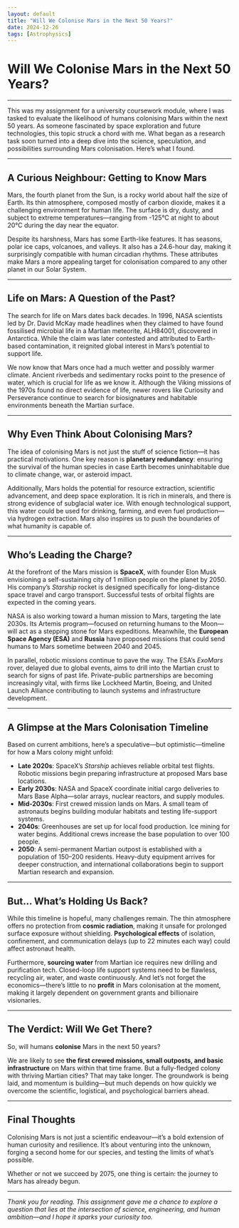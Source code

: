 ```yaml
---
layout: default
title: "Will We Colonise Mars in the Next 50 Years?"
date: 2024-12-26
tags: [Astrophysics]
---
```


# Will We Colonise Mars in the Next 50 Years?

---

This was my assignment for a university coursework module, where I was tasked to evaluate the likelihood of humans colonising Mars within the next 50 years. As someone fascinated by space exploration and future technologies, this topic struck a chord with me. What began as a research task soon turned into a deep dive into the science, speculation, and possibilities surrounding Mars colonisation. Here’s what I found.

---

## A Curious Neighbour: Getting to Know Mars

Mars, the fourth planet from the Sun, is a rocky world about half the size of Earth. Its thin atmosphere, composed mostly of carbon dioxide, makes it a challenging environment for human life. The surface is dry, dusty, and subject to extreme temperatures—ranging from -125°C at night to about 20°C during the day near the equator.

Despite its harshness, Mars has some Earth-like features. It has seasons, polar ice caps, volcanoes, and valleys. It also has a 24.6-hour day, making it surprisingly compatible with human circadian rhythms. These attributes make Mars a more appealing target for colonisation compared to any other planet in our Solar System.

---

## Life on Mars: A Question of the Past?

The search for life on Mars dates back decades. In 1996, NASA scientists led by Dr. David McKay made headlines when they claimed to have found fossilised microbial life in a Martian meteorite, ALH84001, discovered in Antarctica. While the claim was later contested and attributed to Earth-based contamination, it reignited global interest in Mars’s potential to support life.

We now know that Mars once had a much wetter and possibly warmer climate. Ancient riverbeds and sedimentary rocks point to the presence of water, which is crucial for life as we know it. Although the Viking missions of the 1970s found no direct evidence of life, newer rovers like Curiosity and Perseverance continue to search for biosignatures and habitable environments beneath the Martian surface.

---

## Why Even Think About Colonising Mars?

The idea of colonising Mars is not just the stuff of science fiction—it has practical motivations. One key reason is **planetary redundancy**: ensuring the survival of the human species in case Earth becomes uninhabitable due to climate change, war, or asteroid impact.

Additionally, Mars holds the potential for resource extraction, scientific advancement, and deep space exploration. It is rich in minerals, and there is strong evidence of subglacial water ice. With enough technological support, this water could be used for drinking, farming, and even fuel production—via hydrogen extraction. Mars also inspires us to push the boundaries of what humanity is capable of.

---

## Who’s Leading the Charge?

At the forefront of the Mars mission is **SpaceX**, with founder Elon Musk envisioning a self-sustaining city of 1 million people on the planet by 2050. His company’s *Starship* rocket is designed specifically for long-distance space travel and cargo transport. Successful tests of orbital flights are expected in the coming years.

NASA is also working toward a human mission to Mars, targeting the late 2030s. Its Artemis program—focused on returning humans to the Moon—will act as a stepping stone for Mars expeditions. Meanwhile, the **European Space Agency (ESA)** and **Russia** have proposed missions that could send humans to Mars sometime between 2040 and 2045.

In parallel, robotic missions continue to pave the way. The ESA’s *ExoMars* rover, delayed due to global events, aims to drill into the Martian crust to search for signs of past life. Private-public partnerships are becoming increasingly vital, with firms like Lockheed Martin, Boeing, and United Launch Alliance contributing to launch systems and infrastructure development.

---

## A Glimpse at the Mars Colonisation Timeline

Based on current ambitions, here’s a speculative—but optimistic—timeline for how a Mars colony might unfold:

- **Late 2020s**: SpaceX’s *Starship* achieves reliable orbital test flights. Robotic missions begin preparing infrastructure at proposed Mars base locations.
- **Early 2030s**: NASA and SpaceX coordinate initial cargo deliveries to Mars Base Alpha—solar arrays, nuclear reactors, and supply modules.
- **Mid-2030s**: First crewed mission lands on Mars. A small team of astronauts begins building modular habitats and testing life-support systems.
- **2040s**: Greenhouses are set up for local food production. Ice mining for water begins. Additional crews increase the base population to over 100 people.
- **2050**: A semi-permanent Martian outpost is established with a population of 150–200 residents. Heavy-duty equipment arrives for deeper construction, and international collaborations begin to support Martian research and expansion.

---

## But... What’s Holding Us Back?

While this timeline is hopeful, many challenges remain. The thin atmosphere offers no protection from **cosmic radiation**, making it unsafe for prolonged surface exposure without shielding. **Psychological effects** of isolation, confinement, and communication delays (up to 22 minutes each way) could affect astronaut health.

Furthermore, **sourcing water** from Martian ice requires new drilling and purification tech. Closed-loop life support systems need to be flawless, recycling air, water, and waste continuously. And let’s not forget the economics—there’s little to no **profit** in Mars colonisation at the moment, making it largely dependent on government grants and billionaire visionaries.

---

## The Verdict: Will We Get There?

So, will humans **colonise** Mars in the next 50 years?

We are likely to see **the first crewed missions, small outposts, and basic infrastructure** on Mars within that time frame. But a fully-fledged colony with thriving Martian cities? That may take longer. The groundwork is being laid, and momentum is building—but much depends on how quickly we overcome the scientific, logistical, and psychological barriers ahead.

---

## Final Thoughts

Colonising Mars is not just a scientific endeavour—it’s a bold extension of human curiosity and resilience. It’s about venturing into the unknown, forging a second home for our species, and testing the limits of what’s possible.

Whether or not we succeed by 2075, one thing is certain: the journey to Mars has already begun.

---

*Thank you for reading. This assignment gave me a chance to explore a question that lies at the intersection of science, engineering, and human ambition—and I hope it sparks your curiosity too.*
